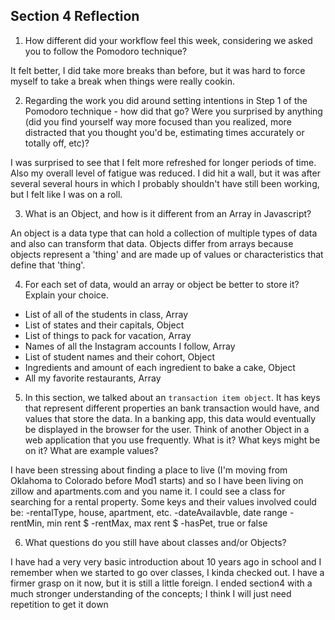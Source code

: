 ## Section 4 Reflection

1. How different did your workflow feel this week, considering we asked you to follow the Pomodoro technique?


It felt better, I did take more breaks than before, but it was hard to force myself to take a break when things were really cookin.


2. Regarding the work you did around setting intentions in Step 1 of the Pomodoro technique - how did that go? Were you surprised by anything (did you find yourself way more focused than you realized, more distracted that you thought you'd be, estimating times accurately or totally off, etc)?


I was surprised to see that I felt more refreshed for longer periods of time. Also my overall level of fatigue was reduced. I did hit a wall, but it was after several several hours in which I probably shouldn't have still been working, but I felt like I was on a roll.


3. What is an Object, and how is it different from an Array in Javascript?


An object is a data type that can hold a collection of multiple types of data and also can transform that data. Objects differ from arrays because objects represent a 'thing' and are made up of values or characteristics that define that 'thing'.


4. For each set of data, would an array or object be better to store it? Explain your choice.

  * List of all of the students in class, Array
  * List of states and their capitals, Object
  * List of things to pack for vacation, Array
  * Names of all the Instagram accounts I follow, Array
  * List of student names and their cohort, Object
  * Ingredients and amount of each ingredient to bake a cake, Object
  * All my favorite restaurants, Array


5. In this section, we talked about an `transaction item object`. It has keys that represent different properties an bank transaction would have, and values that store the data. In a banking app, this data would eventually be displayed in the browser for the user. Think of another Object in a web application that you use frequently. What is it? What keys might be on it? What are example values?


I have been stressing about finding a place to live (I'm moving from Oklahoma to Colorado before Mod1 starts) and so I have been living on zillow and apartments.com and you name it. I could see a class for searching for a rental property. Some keys and their values involved could be:
-rentalType, house, apartment, etc.
-dateAvailavble, date range
-rentMin, min rent $
-rentMax, max rent $
-hasPet, true or false


6. What questions do you still have about classes and/or Objects?


I have had a very very basic introduction about 10 years ago in school and I remember when we started to go over classes, I kinda checked out. I have a firmer grasp on it now, but it is still a little foreign. I ended section4 with a much stronger understanding of the concepts; I think I will just need repetition to get it down

